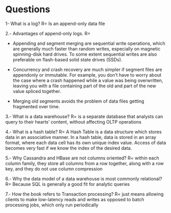 # Questions
1- What is a log?
  R= Is an append-only data file

2.- Advantages of append-only logs.
  R=
- Appending and segment merging are sequential write operations, which are generally much faster than random writes, especially on magnetic spinning-disk hard drives. To some extent sequential writes are also preferable on flash-based solid state drives (SSDs).
  
- Concurrency and crash recovery are much simpler if segment files are appendonly or immutable. For example, you don’t have to worry about the case where a crash happened while a value was being overwritten, leaving you with a file containing part of the old and part of the new value spliced together.
  
- Merging old segments avoids the problem of data files getting fragmented over time.
  
3.- What is a data warehouse?
R=  is a separate database that analysts can query to their hearts’ content, without affecting OLTP operations

4.- What is a hash table?
  R= A Hash Table is a data structure which stores data in an associative manner. In a hash table, data is stored in an array format, where each data cell has its own unique index value. Access of data becomes very fast if we know the index of the desired data.
  
5.- Why Cassandra and HBase are not columns oriented?
  R= within each column family, they store all columns from a row together, along with a row key, and they do not use column compression

6.- Why the data model of a data warehouse is most commonly relational?
  R= Because SQL is generally a good fit for analytic queries
  
7.- How the book refers to Transaction processing?
R= just means allowing clients to make low-latency reads and writes as opposed to batch processing jobs, which only run periodically
